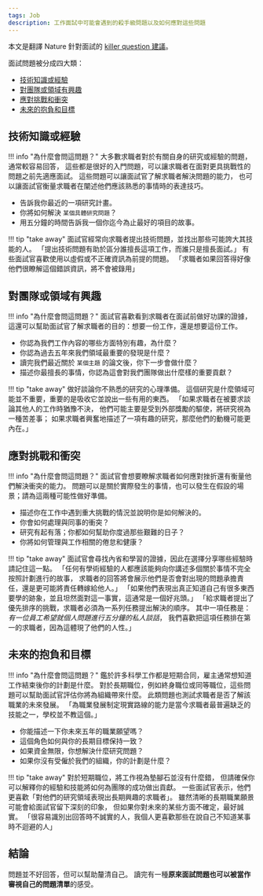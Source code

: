 ```yaml
---
tags: Job
description: 工作面試中可能會遇到的殺手級問題以及如何應對這些問題
---
```


本文是翻譯 Nature 針對面試的 [killer question 建議](https://www.nature.com/articles/d41586-024-03761-z)。

面試問題被分成四大類：

- [技術知識或經驗](#技術知識或經驗)
- [對團隊或領域有興趣](#對團隊或領域有興趣)
- [應對挑戰和衝突](#應對挑戰和衝突)
- [未來的抱負和目標](#未來的抱負和目標)

## 技術知識或經驗

!!! info "為什麼會問這問題？"
    大多數求職者對於有關自身的研究或經驗的問題，通常較容易回答，
    這些都是很好的入門問題，可以讓求職者在面對更具挑戰性的問題之前先適應面試。
    這些問題可以讓面試官了解求職者解決問題的能力，
    也可以讓面試官衡量求職者在闡述他們應該熟悉的事情時的表達技巧。

- 告訴我你最近的一項研究計畫。
- 你將如何解決 `某個具體研究問題`？
- 用五分鐘的時間告訴我一個你迄今為止最好的項目的故事。

!!! tip "take away"
    面試官經常向求職者提出技術問題，並找出那些可能誇大其技能的人。
    「提出技術問題有助於區分誰擅長這項工作，而誰只是擅長面試。」
    有些面試官喜歡使用以虛假或不正確資訊為前提的問題。
    「求職者如果回答得好像他們很瞭解這個錯誤資訊，將不會被錄用」

## 對團隊或領域有興趣

!!! info "為什麼會問這問題？"
    面試官喜歡看到求職者在面試前做好功課的證據，
    這還可以幫助面試官了解求職者的目的：想要一份工作，還是想要這份工作。

- 你認為我們工作內容的哪些方面特別有趣，為什麼？
- 你認為過去五年來我們領域最重要的發現是什麼？
- 讀完我們最近關於 `某個主題` 的論文後，你下一步會做什麼？
- 描述你最擅長的事情，你認為這會對我們團隊做出什麼樣的重要貢獻？

!!! tip "take away"
    做好談論你不熟悉的研究的心理準備。
    這個研究是什麼領域可能並不重要，重要的是吸收它並說出一些有用的東西。
    「如果求職者在被要求談論其他人的工作時猶豫不決，
    他們可能主要是受到外部獎勵的驅使，將研究視為一種苦差事；
    如果求職者興奮地描述了一項有趣的研究，那麼他們的動機可能更內在。」

## 應對挑戰和衝突

!!! info "為什麼會問這問題？"
    面試官會想要瞭解求職者如何應對挫折還有衡量他們解決衝突的能力。
    問題可以是關於實際發生的事情，也可以發生在假設的場景；請為這兩種可能性做好準備。

- 描述你在工作中遇到重大挑戰的情況並說明你是如何解決的。
- 你會如何處理與同事的衝突？
- 研究有起有落；你都如何幫助你度過那些艱難的日子？
- 你將如何管理與工作相關的倦怠和健康？

!!! tip "take away"
    面試官會尋找內省和學習的證據，因此在選擇分享哪些經驗時請記住這一點。
    「任何有學術經驗的人都應該能夠向你講述多個關於事情不完全按照計劃進行的故事，
    求職者的回答將會展示他們是否會對出現的問題承擔責任，還是更可能將責任轉嫁給他人。」
    「如果他們表現出真正知道自己有很多東西要學的跡象，並且坦然面對這一事實，這通常是一個好兆頭。」
    「給求職者提出了優先排序的挑戰，求職者必須為一系列任務提出解決的順序。
    其中一項任務是： *有一位員工希望就個人問題進行五分鐘的私人談話*，
    我們喜歡把這項任務排在第一的求職者，因為這體現了他們的人性。」

## 未來的抱負和目標

!!! info "為什麼會問這問題？"
    鑑於許多科學工作都是短期合同，雇主通常想知道工作結束後你的計劃是什麼。
    對於長期職位，例如終身職位或同等職位，這些問題可以幫助面試官評估你將為​​組織帶來什麼。
    此類問題也測試求職者是否了解該職業的未來發展。
    「為職業發展制定現實路線的能力是當今求職者最普遍缺乏的技能之一，學校並不教這個。」

- 你能描述一下你未來五年的職業願望嗎？
- 這個角色如何與你的長期目標保持一致？
- 如果資金無限，你想解決什麼研究問題？
- 如果你沒有受僱於我們的組織，你的計劃是什麼？

!!! tip "take away"
    對於短期職位，將工作視為墊腳石並沒有什麼錯，
    但請確保你可以解釋你的經驗和技能將如何為團隊的成功做出貢獻。
    一些面試官表示，他們更喜歡「對他們的研究領域表現出長期興趣的求職者」。
    雖然清晰的長期職業願景可能會給面試官留下深刻的印象，
    但如果你對未來的某些方面不確定，最好誠實。
    「很容易識別出回答時不誠實的人，我個人更喜歡那些在說自己不知道某事時不迴避的人」

## 結論

問題並不好回答，但可以幫助釐清自己。
讀完有一種**原來面試問題也可以被當作審視自己的問題清單**的感受。
